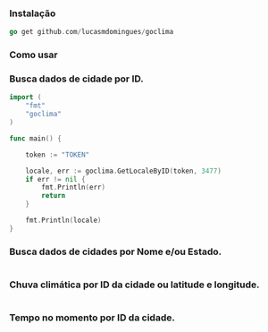 ### Instalação

```go 
go get github.com/lucasmdomingues/goclima
```

### Como usar

### Busca dados de cidade por ID.

```go
import (
	"fmt"
	"goclima"
)

func main() {

	token := "TOKEN"

	locale, err := goclima.GetLocaleByID(token, 3477)
	if err != nil {
		fmt.Println(err)
		return
	}

	fmt.Println(locale)
}
```

### Busca dados de cidades por Nome e/ou Estado.

```

```

### Chuva climática por ID da cidade ou latitude e longitude.

```

```

### Tempo no momento por ID da cidade.

```

```

